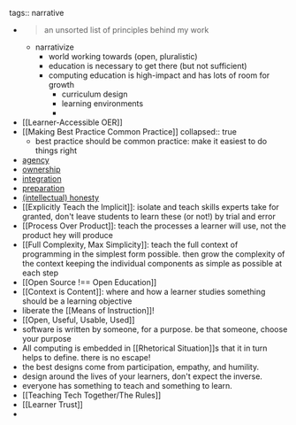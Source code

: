 tags:: narrative

- > an unsorted list of principles behind my work
	- narrativize
		- world working towards (open, pluralistic)
		- education is necessary to get there (but not sufficient)
		- computing education is high-impact and has lots of room for growth
			- curriculum design
			- learning environments
			-
- [[Learner-Accessible OER]]
- [[Making Best Practice Common Practice]]
  collapsed:: true
	- best practice should be common practice: make it easiest to do things right
- [agency](((63f61634-ea81-455e-8194-ff85e62f8b19)))
- [ownership](((640b8af1-50c7-4660-ac87-ae2ed21f1a1e)))
- [integration](((640b8af1-f1f2-46a0-96ea-e78041795bf9)))
- [preparation](((640b8af1-7e6d-427b-a52f-01067398242f)))
- [(intellectual) honesty](((640b8af1-a487-4842-85a9-43375a0bbc64)))
- [[Explicitly Teach the Implicit]]: isolate and teach skills experts take for granted, don't leave students to learn these (or not!) by trial and error
- [[Process Over Product]]:  teach the processes a learner will use, not the product hey will produce
- [[Full Complexity, Max Simplicity]]:  teach the full context of programming in the simplest form possible. then grow the complexity of the context keeping the individual components as simple as possible at each step
- [[Open Source !== Open Education]]
- [[Context is Content]]: where and how a learner studies something should be a learning objective
- liberate the [[Means of Instruction]]!
- [[Open, Useful, Usable, Used]]
- software is written by someone, for a purpose. be that someone, choose your purpose
- All computing is embedded in [[Rhetorical Situation]]s that it in turn helps to define. there is no escape!
- the best designs come from participation, empathy, and humility.
- design around the lives of your learners, don't expect the inverse.
- everyone has something to teach and something to learn.
- [[Teaching Tech Together/The Rules]]
- [[Learner Trust]]
-